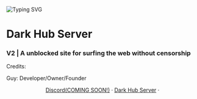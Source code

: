 ![Typing SVG](https://readme-typing-svg.herokuapp.com?font=Fira+Code&pause=1000&width=1000&lines=Hello+I'm+Guy;I+am+a+CSS+and+HTML+coder;I+create+many+websites+that+contain+unblockers+or+exploits)

<h1>Dark Hub Server</h1>
<h3>V2 | A unblocked site for surfing the web without censorship</h3>
<p>
Credits:

Guy: Developer/Owner/Founder
 </p>


<p align="center">
<a target="_blank" href="https://discord.gg/">Discord(COMING SOON!)</a> · 
<a target="_blank" href="https://dark-hub-server.netlify.app">Dark Hub Server</a> · 

</p>

<div align='center'>
